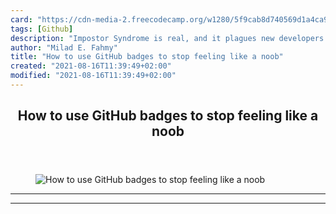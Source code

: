 ```yaml
---
card: "https://cdn-media-2.freecodecamp.org/w1280/5f9cab8d740569d1a4ca9262.jpg"
tags: [Github]
description: "Impostor Syndrome is real, and it plagues new developers. We "
author: "Milad E. Fahmy"
title: "How to use GitHub badges to stop feeling like a noob"
created: "2021-08-16T11:39:49+02:00"
modified: "2021-08-16T11:39:49+02:00"
---
```

<div class="site-wrapper">
<main id="site-main" class="site-main outer">
<div class="inner">
<article class="post-full post tag-github tag-productivity tag-technology tag-programming tag-badges tag-shields tag-imposter-syndrome tag-100daysofcode ">
<header class="post-full-header">
<h1 class="post-full-title">How to use GitHub badges to stop feeling like a noob</h1>
</header>
<figure class="post-full-image">
<picture>
<source media="(max-width: 700px)" sizes="1px" srcset="data:image/gif;base64,R0lGODlhAQABAIAAAAAAAP///yH5BAEAAAAALAAAAAABAAEAAAIBRAA7 1w">
<source media="(min-width: 701px)" sizes="(max-width: 800px) 400px,
(max-width: 1170px) 700px,
1400px" srcset="https://cdn-media-2.freecodecamp.org/w1280/5f9cab8d740569d1a4ca9262.jpg 300w,
https://cdn-media-2.freecodecamp.org/w1280/5f9cab8d740569d1a4ca9262.jpg 600w,
https://cdn-media-2.freecodecamp.org/w1280/5f9cab8d740569d1a4ca9262.jpg 1000w,
https://cdn-media-2.freecodecamp.org/w1280/5f9cab8d740569d1a4ca9262.jpg 2000w">
<img onerror="this.style.display='none'" src="https://cdn-media-2.freecodecamp.org/w1280/5f9cab8d740569d1a4ca9262.jpg" alt="How to use GitHub badges to stop feeling like a noob">
</picture>
</figure>
<section class="post-full-content">
<div class="post-content">
</div>
<hr>
<hr>
</section>
</article>
</div>
</main>
</div>
<!-- Google Tag Manager (noscript) -->
<!-- End Google Tag Manager (noscript) -->
